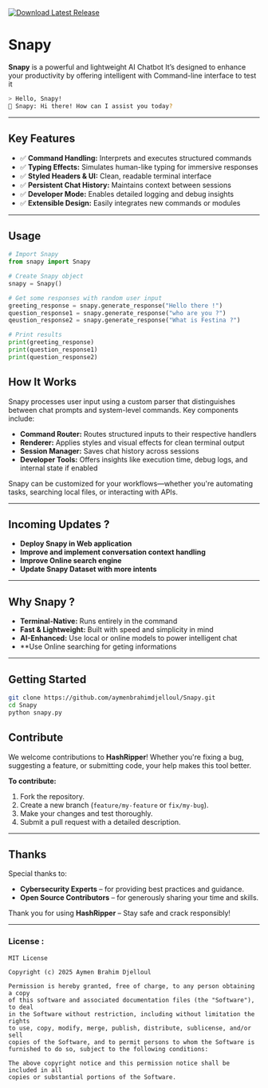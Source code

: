 <a href="https://github.com/aymenbrahimdjelloul/Snapy/releases/latest">
    <img src="https://img.shields.io/github/v/release/aymenbrahimdjelloul/Snapy?color=green&label=Download&style=for-the-badge" alt="Download Latest Release">
</a>

# **Snapy**

**Snapy** is a powerful and lightweight AI Chatbot It’s designed to enhance your productivity by offering intelligent with Command-line interface to test it

~~~bash
> Hello, Snapy!
🤖 Snapy: Hi there! How can I assist you today?
~~~

---

## **Key Features**

- ✅ **Command Handling:** Interprets and executes structured commands  
- ✅ **Typing Effects:** Simulates human-like typing for immersive responses  
- ✅ **Styled Headers & UI:** Clean, readable terminal interface  
- ✅ **Persistent Chat History:** Maintains context between sessions  
- ✅ **Developer Mode:** Enables detailed logging and debug insights  
- ✅ **Extensible Design:** Easily integrates new commands or modules  

---

## **Usage**

~~~python
# Import Snapy
from snapy import Snapy

# Create Snapy object
snapy = Snapy()

# Get some responses with random user input
greeting_response = snapy.generate_response("Hello there !")
question_response1 = snapy.generate_response("who are you ?")
qeustion_response2 = snapy.generate_response("What is Festina ?")

# Print results
print(greeting_response)
print(question_response1)
print(question_response2)

~~~

## **How It Works**

Snapy processes user input using a custom parser that distinguishes between chat prompts and system-level commands. Key components include:

- **Command Router:** Routes structured inputs to their respective handlers  
- **Renderer:** Applies styles and visual effects for clean terminal output  
- **Session Manager:** Saves chat history across sessions  
- **Developer Tools:** Offers insights like execution time, debug logs, and internal state if enabled

Snapy can be customized for your workflows—whether you're automating tasks, searching local files, or interacting with APIs.

---

## **Incoming Updates ?**

- **Deploy Snapy in Web application**
- **Improve and implement conversation context handling**
- **Improve Online search engine**
- **Update Snapy Dataset with more intents**
---

## **Why Snapy ?**

- **Terminal-Native:** Runs entirely in the command
- **Fast & Lightweight:** Built with speed and simplicity in mind  
- **AI-Enhanced:** Use local or online models to power intelligent chat  
- **Use Online searching for geting informations
---

## **Getting Started**

~~~bash
git clone https://github.com/aymenbrahimdjelloul/Snapy.git
cd Snapy
python snapy.py
~~~

## **Contribute**

We welcome contributions to **HashRipper**! Whether you're fixing a bug, suggesting a feature, or submitting code, your help makes this tool better.

**To contribute:**
1. Fork the repository.
2. Create a new branch (`feature/my-feature` or `fix/my-bug`).
3. Make your changes and test thoroughly.
4. Submit a pull request with a detailed description.

---

## **Thanks**

Special thanks to:

- **Cybersecurity Experts** – for providing best practices and guidance.
- **Open Source Contributors** – for generously sharing your time and skills.
  
Thank you for using **HashRipper** – Stay safe and crack responsibly!

---

### License : 

~~~
MIT License

Copyright (c) 2025 Aymen Brahim Djelloul

Permission is hereby granted, free of charge, to any person obtaining a copy
of this software and associated documentation files (the "Software"), to deal
in the Software without restriction, including without limitation the rights
to use, copy, modify, merge, publish, distribute, sublicense, and/or sell
copies of the Software, and to permit persons to whom the Software is
furnished to do so, subject to the following conditions:

The above copyright notice and this permission notice shall be included in all
copies or substantial portions of the Software.

~~~
